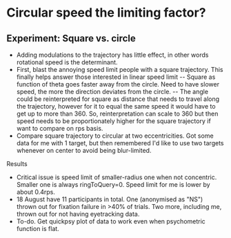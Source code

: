 Circular speed the limiting factor?
==============

## Experiment: Square vs. circle

- Adding modulations to the trajectory has little effect, in other words rotational speed is the determinant.  
- First, blast the annoying speed limit people with a square trajectory. This finally helps answer those interested in linear speed limit
-- Square as function of theta goes faster away from the circle. Need to have slower speed, the more the direction deviates from the circle.
-- The angle could be reinterpreted for square as distance that needs to travel along the trajectory, however for it to equal the same speed it would have to get up to more than 360. So, reinterpretation can scale to 360 but then speed needs to be proportionately higher for the square trajectory if want to compare on rps basis.
- Compare square trajectory to circular at two eccentricities. Got some data for me with 1 target, but then remembered I'd like to use two targets whenever on center to avoid being blur-limited.

Results
- Critical issue is speed limit of smaller-radius one when not concentric. Smaller one is always ringToQuery=0. Speed limit for me is lower by about 0.4rps.
- 18 August have 11 participants in total. One (anonymised as "NS") thrown out for fixation failure in >40% of trials. Two more, including me, thrown out for not having eyetracking data.
- To-do. Get quickpsy plot of data to work even when psychometric function is flat.


